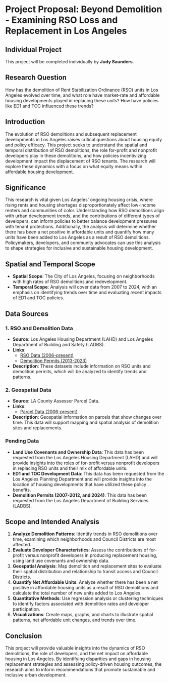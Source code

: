 # **Project Proposal: Beyond Demolition - Examining RSO Loss and Replacement in Los Angeles**

## **Individual Project**
This project will be completed individually by **Judy Saunders**.

## **Research Question**
How has the demolition of Rent Stabilization Ordinance (RSO) units in Los Angeles evolved over time, and what role have market-rate and affordable housing developments played in replacing these units? How have policies like ED1 and TOC influenced these trends?

## **Introduction**
The evolution of RSO demolitions and subsequent replacement developments in Los Angeles raises critical questions about housing equity and policy efficacy. This project seeks to understand the spatial and temporal distribution of RSO demolitions, the role for-profit and nonprofit developers play in these demolitions, and how policies incentivizing development impact the displacement of RSO tenants. The research will explore these dynamics with a focus on what equity means within affordable housing development.

## **Significance**
This research is vital given Los Angeles' ongoing housing crisis, where rising rents and housing shortages disproportionately affect low-income renters and communities of color. Understanding how RSO demolitions align with urban development trends, and the contributions of different types of developers, can inform policies to better balance development pressures with tenant protections. Additionally, the analysis will determine whether there has been a net positive in affordable units and quantify how many units have been added to Los Angeles as a result of RSO demolitions. Policymakers, developers, and community advocates can use this analysis to shape strategies for inclusive and sustainable housing development.

## **Spatial and Temporal Scope**
- **Spatial Scope**: The City of Los Angeles, focusing on neighborhoods with high rates of RSO demolitions and redevelopment.
- **Temporal Scope**: Analysis will cover data from 2007 to 2024, with an emphasis on identifying trends over time and evaluating recent impacts of ED1 and TOC policies.

## **Data Sources**
### **1. RSO and Demolition Data**
- **Source**: Los Angeles Housing Department (LAHD) and Los Angeles Department of Building and Safety (LADBS).
- **Links**:
  - [RSO Data (2006-present)](https://housing.lacity.org/rso)
  - [Demolition Permits (2013-2023)](https://data.lacity.org/A-Prosperous-City/New-Alter-Demolition/uepv-62ca)
- **Description**: These datasets include information on RSO units and demolition permits, which will be analyzed to identify trends and patterns.

### **2. Geospatial Data**
- **Source**: LA County Assessor Parcel Data.
- **Links**:
  - [Parcel Data (2006-present)](https://data.lacounty.gov/datasets/lacounty::assessor-parcel-summary-rolls-2006-present/explore)
- **Description**: Geospatial information on parcels that show changes over time. This data will support mapping and spatial analysis of demolition sites and replacements.

### **Pending Data**
- **Land Use Covenants and Ownership Data**: This data has been requested from the Los Angeles Housing Department (LAHD) and will provide insights into the roles of for-profit versus nonprofit developers in replacing RSO units and their mix of affordable units.
- **ED1 and TOC Development Data**: This data has been requested from the Los Angeles Planning Department and will provide insights into the location of housing developments that have utilized these policy benefits.
- **Demolition Permits (2007-2012, and 2024)**: This data has been requested from the Los Angeles Department of Building Services (LADBS).

## **Scope and Intended Analysis**
1. **Analyze Demolition Patterns**: Identify trends in RSO demolitions over time, examining which neighborhoods and Council Districts are most affected.
2. **Evaluate Developer Characteristics**: Assess the contributions of for-profit versus nonprofit developers in producing replacement housing, using land use covenants and ownership data.
3. **Geospatial Analysis**: Map demolition and replacement sites to evaluate their spatial distribution and relationship to transit access and Council Districts.
4. **Quantify Net Affordable Units**: Analyze whether there has been a net positive in affordable housing units as a result of RSO demolitions and calculate the total number of new units added to Los Angeles.
5. **Quantitative Methods**: Use regression analysis or clustering techniques to identify factors associated with demolition rates and developer participation.
6. **Visualizations**: Create maps, graphs, and charts to illustrate spatial patterns, net affordable unit changes, and trends over time.

## **Conclusion**
This project will provide valuable insights into the dynamics of RSO demolitions, the role of developers, and the net impact on affordable housing in Los Angeles. By identifying disparities and gaps in housing replacement strategies and assessing policy-driven housing outcomes, the research aims to inform recommendations that promote sustainable and inclusive urban development.
